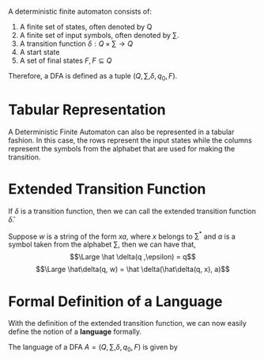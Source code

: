 A deterministic finite automaton consists of:
1. A finite set of states, often denoted by Q
2. A finite set of input symbols, often denoted by $\sum$.
3. A transition function $\delta : Q \times \sum \rightarrow Q$  
4. A start state
5. A set of final states $F, F\subseteq Q$  

Therefore, a DFA is defined as a tuple $(Q, \sum, \delta, q_0, F)$.
# Tabular Representation
A Deterministic Finite Automaton can also be represented in a tabular fashion. In this case, the rows represent the input states while the columns represent the symbols from the alphabet that are used for making the transition.
# Extended Transition Function
If $\delta$ is a transition function, then we can call the extended transition function $\hat{\delta}$. 

Suppose $w$ is a string of the form $xa$, where $x$ belongs to $\sum^*$ and $a$ is a symbol taken from the alphabet $\sum$, then we can have that,
$$\Large \hat \delta(q ,\epsilon) = q$$
$$\Large \hat\delta(q, w) = \hat \delta(\hat\delta(q, x), a)$$
# Formal Definition of a Language
With the definition of the extended transition function, we can now easily define the notion of a **language** formally.

The language of a DFA $A = (Q, \sum, \delta, q_0, F)$ is given by 
